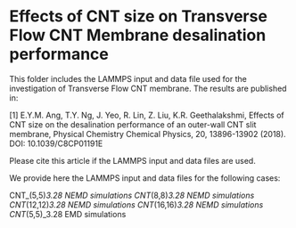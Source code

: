 # Effects of CNT size on Transverse Flow CNT Membrane desalination performance

This folder includes the LAMMPS input and data file used for the investigation of Transverse Flow CNT membrane. The results are published in:

[1] E.Y.M. Ang, T.Y. Ng, J. Yeo, R. Lin, Z. Liu, K.R. Geethalakshmi, Effects of CNT size on the desalination performance of an outer-wall CNT slit membrane, Physical Chemistry Chemical Physics, 20, 13896-13902 (2018). DOI: 10.1039/C8CP01191E 

Please cite this article if the LAMMPS input and data files are used.

We provide here the LAMMPS input and data files for the following cases:

CNT_(5,5)_3.28 NEMD simulations
CNT_(8,8)_3.28 NEMD simulations
CNT_(12,12)_3.28 NEMD simulations
CNT_(16,16)_3.28 NEMD simulations
CNT_(5,5)_3.28 EMD simulations
